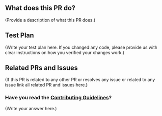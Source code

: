 <!--
Thank you for sending the PR! We appreciate you spending the time to work on these changes.
Help us understand your motivation by explaining why you decided to make this change.
You can learn more about contributing to Java-A-Z here: https://github.com/dubesar/Java-A-Z/blob/master/CONTRIBUTING.md
Happy contributing!
-->

## What does this PR do?
(Provide a description of what this PR does.)

## Test Plan
(Write your test plan here. If you changed any code, please provide us with clear instructions on how you verified your changes work.)

## Related PRs and Issues
(If this PR is related to any other PR or resolves any issue or related to any issue link all related PR and issues here.)

### Have you read the [Contributing Guidelines](https://github.com/dubesar/Java-A-Z/blob/master/CONTRIBUTING.md)?
(Write your answer here.)
